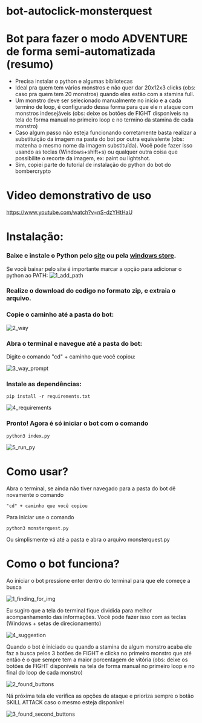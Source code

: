 # bot-autoclick-monsterquest

# Bot para fazer o modo ADVENTURE de forma semi-automatizada (resumo)

- Precisa instalar o python e algumas bibliotecas 
- Ideal pra quem tem vários monstros e não quer dar 20x12x3 clicks (obs: caso pra quem tem 20 monstros) quando eles estão com a stamina full.
- Um monstro deve ser selecionado manualmente no início e a cada termino de loop, é configurado dessa forma para que ele n ataque com monstros indesejáveis (obs: deixe os botões de FIGHT disponíveis na tela de forma manual no primeiro loop e no termino da stamina de cada monstro) 
- Caso algum passo não esteja funcionando corretamente basta realizar a substituição da imagem na pasta do bot por outra equivalente (obs: matenha o mesmo nome da imagem substituída). Você pode fazer isso usando as teclas (Windows+shift+s) ou qualquer outra coisa que possibilite o recorte da imagem, ex: paint ou lightshot.
- Sim, copiei parte do tutorial de instalação do python do bot do bombercrypto

# Video demonstrativo de uso
https://www.youtube.com/watch?v=nS-dzYHtHaU

# Instalação:
### Baixe e instale o Python pelo [site](https://www.python.org/downloads/) ou pela [windows store](https://www.microsoft.com/p/python-37/9nj46sx7x90p?activetab=pivot:overviewtab).

Se você baixar pelo site é importante marcar a opção para adicionar o
python ao PATH:
![1_add_path](https://user-images.githubusercontent.com/58611244/151722169-ff4eee79-4d90-465b-84a9-14a727512667.png)

### Realize o download do codigo no formato zip, e extraia o arquivo.

### Copie o caminho até a pasta do bot:

![2_way](https://user-images.githubusercontent.com/58611244/151722173-7c05af95-fd58-4722-92ef-5e52d8f19bdd.png)

### Abra o terminal e navegue até a pasta do bot:
Digite o comando "cd" + caminho que você copiou:

![3_way_prompt](https://user-images.githubusercontent.com/58611244/151722174-ad70c688-6007-49c6-8db5-202095102454.png) 

### Instale as dependências:

```
pip install -r requirements.txt
```
  
![4_requirements](https://user-images.githubusercontent.com/58611244/151722175-470d51fb-a4db-4215-849f-aaf6575f78a8.png)

### Pronto! Agora é só iniciar o bot com o comando

```
python3 index.py
```

![5_run_py](https://user-images.githubusercontent.com/58611244/151722176-c6cc07ef-4c24-4052-ba53-93093de033ce.png)

# Como usar?

Abra o terminal, se ainda não tiver navegado para a pasta do bot dê novamente o comando

```
"cd" + caminho que você copiou
```

Para iniciar use o comando 

```
python3 monsterquest.py
```

Ou simplismente vá até a pasta e abra o arquivo monsterquest.py 

# Como o bot funciona?

Ao iniciar o bot pressione enter dentro do terminal para que ele começe a busca

![1_finding_for_img](https://user-images.githubusercontent.com/58611244/151724009-8e69a80e-380c-498e-8df1-64ac406ac5db.png)

Eu sugiro que a tela do terminal fique dividida para melhor acompanhamento das informações. Você pode fazer isso com as teclas (Windows + setas de direcionamento)

![4_suggestion](https://user-images.githubusercontent.com/58611244/151724015-51f1b005-d576-4b8f-9f3f-3b7639b41ee9.png)

Quando o bot é iniciado ou quando a stamina de algum monstro acaba ele faz a busca pelos 3 botões de FIGHT e clicka no primeiro monstro que até então é o que sempre tem a maior porcentagem de vitória (obs: deixe os botões de FIGHT disponíveis na tela de forma manual no primeiro loop e no final do loop de cada monstro) 

![2_found_buttons](https://user-images.githubusercontent.com/58611244/151724012-6c80ea25-d003-4fe3-8f38-447f59eeea3d.png)

Ná próxima tela ele verifica as opções de ataque e prioriza sempre o botão SKILL ATTACK caso o mesmo esteja disponível

![3_found_second_buttons](https://user-images.githubusercontent.com/58611244/151724014-b67f1056-1441-4812-bd6e-047105ae7889.png)






